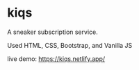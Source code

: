 # kiqs

A sneaker subscription service.

Used HTML, CSS, Bootstrap, and Vanilla JS

live demo: https://kiqs.netlify.app/
